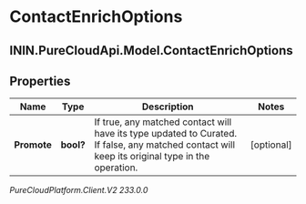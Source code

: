 # ContactEnrichOptions

## ININ.PureCloudApi.Model.ContactEnrichOptions

## Properties

|Name | Type | Description | Notes|
|------------ | ------------- | ------------- | -------------|
| **Promote** | **bool?** | If true, any matched contact will have its type updated to Curated. If false, any matched contact will keep its original type in the operation. | [optional] |



_PureCloudPlatform.Client.V2 233.0.0_
